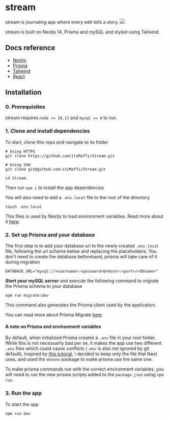 # stream
stream is journaling app where every edit tells a story.
![](https://github.com/muzixiaowuwuyi/Stream/assets/stream.gif)

stream is built on Nextjs 14, Prisma and mySQL and styled using Tailwind. 

## Docs reference

* [Nextjs](https://nextjs.org/docs)
* [Prisma](https://www.prisma.io/docs)
* [Tailwind](https://tailwindcss.com/docs/installation)
* [React](https://react.dev/reference/react)

## Installation

### 0. Prerequisites

stream requires `node >= 18.17` and `mysql >= 8` to run.

### 1. Clone and install dependencies

To start, clone this repo and navigate to its folder

```
# Using HTTPS
git clone https://github.com/itzMaffi/Stream.git

# Using SSH
git clone git@github.com:itzMaffi/Stream.git

cd Stream
```

Then run `npm i` to install the app dependencies

You will also need to add a `.env.local` file to the root of the directory

```
touch .env.local
```

This files is used by Nextjs to load environment variables. 
Read more about it [here](https://nextjs.org/docs/pages/building-your-application/configuring/environment-variables#loading-environment-variables).

### 2. Set up Prisma and your database

The first step is to add your database url to the newly created `.env.local` file, following the url scheme below and replacing the placeholders. You don't need to create the database beforehand, prisma will take care of it during migration

```
DATABASE_URL="mysql://<username>:<password>@<host>:<port>/<dbname>"
```

***Start your mySQL server*** and execute the following command to migrate the Prisma schema to your database

```
npm run migrate:dev
```
This command also generates the Prisma client used by the application.

You can read more about Prisma Migrate [here](https://www.prisma.io/docs/concepts/components/prisma-migrate)

#### A note on Prisma and environment variables

By default, when initialized Prisma creates a `.env` file in your root folder. While this is not necessarily bad per se, it makes the app use two different `.env` files which could cause conflicts (`.env` is also not ignored by git default). Inspired by [this tutorial](https://www.sammeechward.com/prisma-and-nextjs), I decided to keep only the file that Next uses, and used the `dotenv` package to make prisma use the same one. 

To make prisma commands run with the correct environment variables, you will need to run the new prisma scripts added to the `package.json` using `npm run`. 

### 3. Run the app

To start the app 

```
npm run dev
``````
